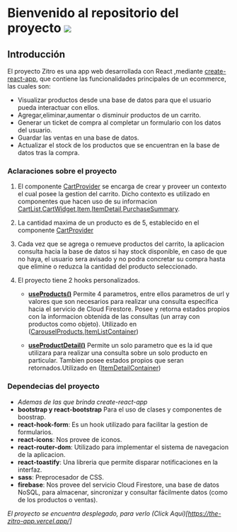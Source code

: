 # Bienvenido al repositorio del proyecto  [![](https://svgur.com/i/q6b.svg)](https://the-zitro-app.vercel.app/)
## Introducción
El proyecto Zitro es una app web desarrollada con React ,mediante [create-react-app](https://create-react-app.dev/), que contiene las funcionalidades principales de un ecommerce, las cuales son:
- Visualizar productos desde una base de datos para que el usuario pueda interactuar con ellos.
- Agregar,eliminar,aumentar o disminuir productos de un carrito.
- Generar un ticket de compra al completar un formulario con los datos del usuario.
- Guardar las ventas en una base de datos.
- Actualizar el stock de los productos que se encuentran en la base de datos tras la compra.


### Aclaraciones sobre el proyecto
1. El componente [CartProvider](https://github.com/ignaciovigo/my-react-app/blob/main/src/context/CartProvider.js) se encarga de crear y proveer un contexto el cual posee la gestion del carrito.
Dicho contexto es utilizado en componentes que hacen uso de su informacion [CartList](https://github.com/ignaciovigo/my-react-app/blob/main/src/components/CartList.js),[CartWidget](https://github.com/ignaciovigo/my-react-app/blob/main/src/components/CartWidget.js),[Item](https://github.com/ignaciovigo/my-react-app/blob/main/src/components/Item.js),[ItemDetail](https://github.com/ignaciovigo/my-react-app/blob/main/src/components/ItemDetail.js),[PurchaseSummary](https://github.com/ignaciovigo/my-react-app/blob/main/src/components/PurchaseSummary.js).

2. La cantidad maxima de un producto es de 5, establecido en el componente [CartProvider](https://github.com/ignaciovigo/my-react-app/blob/main/src/context/CartProvider.js)

3. Cada vez que se agrega o remueve productos del carrito, la aplicacion consulta hacia la base de datos
si hay stock disponible, en caso de que no haya, el usuario sera avisado y no podra concretar su compra hasta que elimine o reduzca la cantidad del producto seleccionado.

4. El proyecto tiene 2 hooks personalizados.
    - **[useProducts()](https://github.com/ignaciovigo/my-react-app/blob/main/src/hooks/useProducts.js)** Permite 4 parametros, entre ellos parametros de url y valores que son necesarios para realizar una consulta especifica hacia el servicio de Cloud Firestore. Posee y retorna estados propios con la informacion obtenida de las consultas (un array con productos como objeto). Utilizado en
    ([CarouselProducts](https://github.com/ignaciovigo/my-react-app/blob/main/src/components/CarouselProducts.js),[ItemListContainer](https://github.com/ignaciovigo/my-react-app/blob/main/src/components/ItemListContainer.js))
    
    - **[useProductDetail()](https://github.com/ignaciovigo/my-react-app/blob/main/src/hooks/useProductDetail.js)** Permite un solo parametro que es la id que utilizara para realizar una consulta sobre un solo producto en particular. Tambien posee estados propios que seran retornados.Utilizado en ([ItemDetailContainer](https://github.com/ignaciovigo/my-react-app/blob/main/src/components/ItemDetailContainer.js))



### Dependecias del proyecto
- *Ademas de las que brinda create-react-app*
- **bootstrap y react-bootstrap** Para el uso de clases y componentes de boostrap.
- **react-hook-form**: Es un hook utilizado para facilitar la gestion de formularios.
- **react-icons**: Nos provee de iconos.
- **react-router-dom**: Utilizado para implementar el sistema de navegacion de la aplicacion.
- **react-toastify**: Una libreria que permite disparar notificaciones en la interfaz.
- **sass**: Preprocesador de CSS.
- **firebase**: Nos provee del servicio Cloud Firestore, una base de datos NoSQL, para almacenar, sincronizar y consultar fácilmente datos (como de los productos o ventas).

*El proyecto se encuentra desplegado, para verlo (Click Aquí)[https://the-zitro-app.vercel.app/]*
